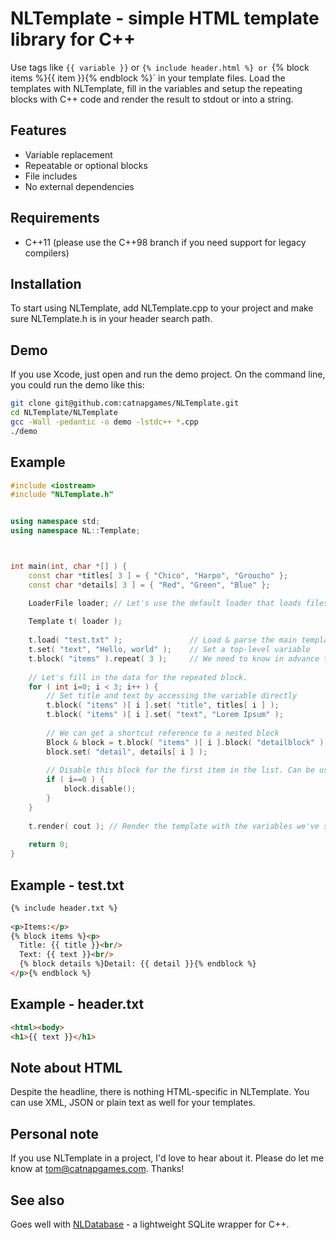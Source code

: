 # NLTemplate - simple HTML template library for C++

Use tags like `{{ variable }}` or `{% include header.html %} or
`{% block items %}{{ item }}{% endblock %}` in your template files.
Load the templates with NLTemplate, fill in the variables and setup the
repeating blocks with C++ code and render the result to stdout or
into a string.

## Features

- Variable replacement
- Repeatable or optional blocks
- File includes
- No external dependencies

## Requirements

- C++11 (please use the C++98 branch if you need support for legacy compilers)

## Installation

To start using NLTemplate, add NLTemplate.cpp to your project and make sure NLTemplate.h is in your header search path.

## Demo

If you use Xcode, just open and run the demo project. On the command line, you could run the demo like this:

``` bash
git clone git@github.com:catnapgames/NLTemplate.git
cd NLTemplate/NLTemplate
gcc -Wall -pedantic -o demo -lstdc++ *.cpp
./demo
```

## Example

``` c++
#include <iostream>
#include "NLTemplate.h"


using namespace std;
using namespace NL::Template;



int main(int, char *[] ) {
    const char *titles[ 3 ] = { "Chico", "Harpo", "Groucho" };
    const char *details[ 3 ] = { "Red", "Green", "Blue" };

    LoaderFile loader; // Let's use the default loader that loads files from disk.
    
    Template t( loader );
    
    t.load( "test.txt" );               // Load & parse the main template and its dependencies.
    t.set( "text", "Hello, world" );    // Set a top-level variable
    t.block( "items" ).repeat( 3 );     // We need to know in advance that the "items" block will repeat 3 times.
    
    // Let's fill in the data for the repeated block.
    for ( int i=0; i < 3; i++ ) {
        // Set title and text by accessing the variable directly
        t.block( "items" )[ i ].set( "title", titles[ i ] );
        t.block( "items" )[ i ].set( "text", "Lorem Ipsum" );
        
        // We can get a shortcut reference to a nested block
        Block & block = t.block( "items" )[ i ].block( "detailblock" );
        block.set( "detail", details[ i ] );
        
        // Disable this block for the first item in the list. Can be useful for opening/closing HTML tables etc.
        if ( i==0 ) {
            block.disable();
        }
    }
    
    t.render( cout ); // Render the template with the variables we've set above
    
    return 0;
}
```

## Example - test.txt

``` html
{% include header.txt %}
    
<p>Items:</p>
{% block items %}<p>
  Title: {{ title }}<br/>
  Text: {{ text }}<br/>
  {% block details %}Detail: {{ detail }}{% endblock %}
</p>{% endblock %}
```

## Example - header.txt

``` html
<html><body>
<h1>{{ text }}</h1>
```

## Note about HTML

Despite the headline, there is nothing HTML-specific in NLTemplate.
You can use XML, JSON or plain text as well for your templates.


## Personal note

If you use NLTemplate in a project, I'd love to hear about it. Please do let me know at tom@catnapgames.com. Thanks!

## See also

Goes well with [NLDatabase](https://github.com/catnapgames/NLDatabase) - a lightweight SQLite wrapper for C++.
